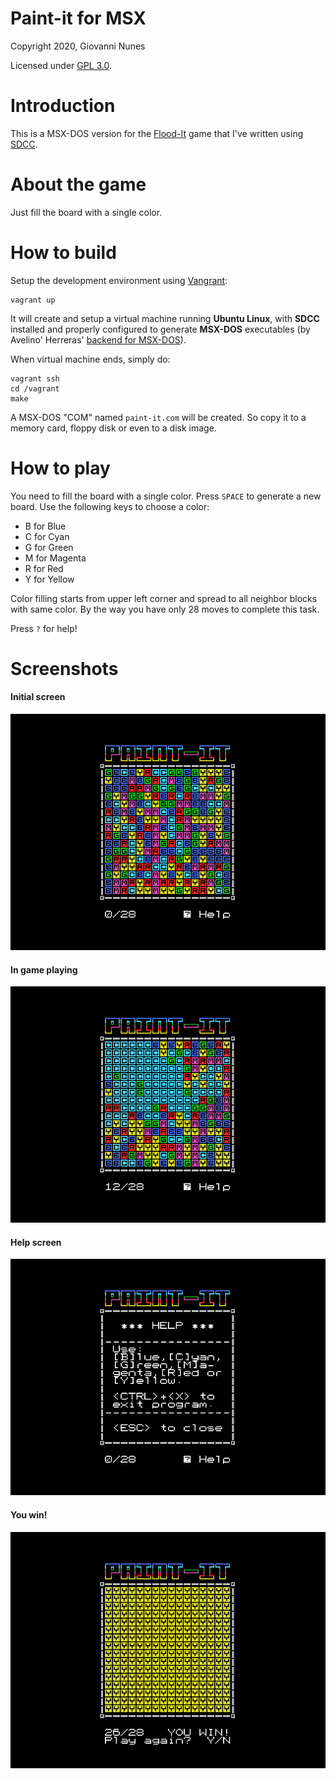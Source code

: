 Paint-it for MSX
===

Copyright 2020, Giovanni Nunes

Licensed under [GPL 3.0](LICENSE).

# Introduction

This is a MSX-DOS version for the [Flood-It](https://unixpapa.com/floodit/) game that I've written using [SDCC](http://sdcc.sourceforge.net/).

# About the game

Just fill the board with a single color.

# How to build

Setup the development environment using [Vangrant](https://www.vagrantup.com/):

```shell
vagrant up
```

It will create and setup a virtual machine running **Ubuntu Linux**, with **SDCC** installed and properly configured to generate **MSX-DOS** executables (by Avelino' Herreras' [backend for MSX-DOS](http://msx.avelinoherrera.com/index_en.html#sdccmsxdos)).

When virtual machine ends, simply do:

``` shell
vagrant ssh
cd /vagrant
make
```

A MSX-DOS "COM" named `paint-it.com` will be created. So copy it to a memory card, floppy disk or even to a disk image.

# How to play

You need to fill the board with a single color. Press `SPACE` to generate a new board. Use the following keys to choose a color:

- B for Blue
- C for Cyan
- G for Green
- M for Magenta
- R for Red
- Y for Yellow

Color filling starts from upper left corner and spread to all neighbor blocks with same color. By the way you have only 28 moves to complete this task.

Press `?`  for help!

# Screenshots

#### Initial screen

![](pictures/paint-it_1.png)

#### In game playing

![](pictures/paint-it_2.png)

#### Help screen

![](pictures/paint-it_3.png)

#### You win!

![](pictures/paint-it_4.png)


